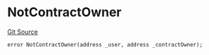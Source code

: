 # NotContractOwner
[Git Source](https://github.com/thrackle-io/tron/blob/162302962dc6acd8eb4a5fadda6be1dbd5a16028/src/client/token/handler/diamond/HandlerDiamondLib.sol)


```solidity
error NotContractOwner(address _user, address _contractOwner);
```

